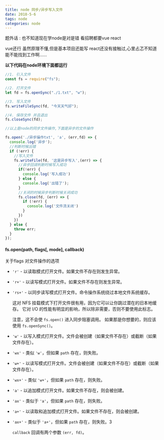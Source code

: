 ```yaml
---
title: node 同步/异步写入文件
date: 2018-5-6
tags: node
categories: node
---
```




题外话 : 也不知道现在学node是对是错 看招聘都要vue react

 vue还行 虽然原理不懂,但是基本项目还能写 react还没有接触过,心里忐忑不知道能不能找到工作啊......

**以下代码在node环境下面都运行**

```JavaScript
//1. 引入文件
const fs = require("fs");

//2. 打开文件
let fd = fs.openSync("./1.txt", "w");

//3. 写入文件
fs.writeFileSync(fd, "今天天气好");

//4. 保存文件 并且退出
fs.closeSync(fd);

//以上是node的同步文件操作,下面是异步的文件操作

fs.open('./异步操作txt', 'a', (err,fd) => {
  console.log('异步');
  //判断时候出错
  if (!err) {
    //写入文件
    fs.writeFile(fd, '这是异步写入',(err) => {
      //异步回调判断时候写入成功
      if(!err) {
        console.log('写入成功')
      } else {
        console.log('出错了');
      }
      //关闭的时候异步判断时候关闭成功
      fs.close(fd, (err) => {
        if (!err) {
          console.log('文件流关闭')
        }
      })
    })
  } else {
    throw err;
  }
});
```

#### fs.open(path, flags[, mode], callback)

关于flags 对文件操作的选项

- `'r'` - 以读取模式打开文件。如果文件不存在则发生异常。

- `'r+'` - 以读写模式打开文件。如果文件不存在则发生异常。

- `'rs+'` - 以同步读写模式打开文件。命令操作系统绕过本地文件系统缓存。

  这对 NFS 挂载模式下打开文件很有用，因为它可以让你跳过潜在的旧本地缓存。 它对 I/O 的性能有明显的影响，所以除非需要，否则不要使用此标志。

  注意，这不会使 `fs.open()` 进入同步阻塞调用。 如果那是你想要的，则应该使用 `fs.openSync()`。

- `'w'` - 以写入模式打开文件。文件会被创建（如果文件不存在）或截断（如果文件存在）。

- `'wx'` - 类似 `'w'`，但如果 `path` 存在，则失败。

- `'w+'` - 以读写模式打开文件。文件会被创建（如果文件不存在）或截断（如果文件存在）。

- `'wx+'` - 类似 `'w+'`，但如果 `path` 存在，则失败。

- `'a'` - 以追加模式打开文件。如果文件不存在，则会被创建。

- `'ax'` - 类似于 `'a'`，但如果 `path` 存在，则失败。

- `'a+'` - 以读取和追加模式打开文件。如果文件不存在，则会被创建。

- `'ax+'` - 类似于 `'a+'`，但如果 `path` 存在，则失败。3

  `callback`  回调有两个参数 `(err, fd)`。